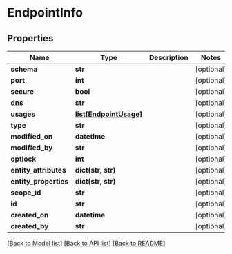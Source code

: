 # EndpointInfo

## Properties
Name | Type | Description | Notes
------------ | ------------- | ------------- | -------------
**schema** | **str** |  | [optional] 
**port** | **int** |  | [optional] 
**secure** | **bool** |  | [optional] 
**dns** | **str** |  | [optional] 
**usages** | [**list[EndpointUsage]**](EndpointUsage.md) |  | [optional] 
**type** | **str** |  | [optional] 
**modified_on** | **datetime** |  | [optional] 
**modified_by** | **str** |  | [optional] 
**optlock** | **int** |  | [optional] 
**entity_attributes** | **dict(str, str)** |  | [optional] 
**entity_properties** | **dict(str, str)** |  | [optional] 
**scope_id** | **str** |  | [optional] 
**id** | **str** |  | [optional] 
**created_on** | **datetime** |  | [optional] 
**created_by** | **str** |  | [optional] 

[[Back to Model list]](../README.md#documentation-for-models) [[Back to API list]](../README.md#documentation-for-api-endpoints) [[Back to README]](../README.md)


